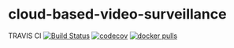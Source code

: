 # cloud-based-video-surveillance

TRAVIS CI [![Build Status](https://travis-ci.com/astor-protect/cloud-based-video-surveillance.svg?token=ZyD4kQuJdYYqcqX5PB3s&branch=master)](https://travis-ci.com/astor-protect/cloud-based-video-surveillance) 
[![codecov](https://codecov.io/gh/astor-protect/cloud-based-video-surveillance/branch/master/graph/badge.svg?token=zYPK1SLGjP)](https://codecov.io/gh/astor-protect/cloud-based-video-surveillance)
[![docker pulls](https://img.shields.io/docker/pulls/astorprotect/cloud-based-video-surveillance.svg)](https://cloud.docker.com/u/astorprotect/repository/docker/astorprotect/cloud-based-video-surveillance)
